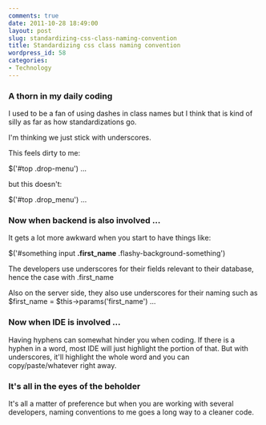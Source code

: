```yaml
---
comments: true
date: 2011-10-28 18:49:00
layout: post
slug: standardizing-css-class-naming-convention
title: Standardizing css class naming convention
wordpress_id: 58
categories:
- Technology
---
```


### **A thorn in my daily coding**




I used to be a fan of using dashes in class names but I think that is kind of silly as far as how standardizations go.




I'm thinking we just stick with underscores.




This feels dirty to me:




$('#top .drop-menu') …




but this doesn't:




$('#top .drop_menu') …




### **Now when backend is also involved …**




It gets a lot more awkward when you start to have things like:




$('#something input **.first_name** .flashy-background-something')




The developers use underscores for their fields relevant to their database, hence the case with .first_name




Also on the server side, they also use underscores for their naming such as $first_name = $this->params('first_name') …




### **Now when IDE is involved …**




Having hyphens can somewhat hinder you when coding. If there is a hyphen in a word, most IDE will just highlight the portion of that. But with underscores, it'll highlight the whole word and you can copy/paste/whatever right away.




### **It's all in the eyes of the beholder**




It's all a matter of preference but when you are working with several developers, naming conventions to me goes a long way to a cleaner code.
